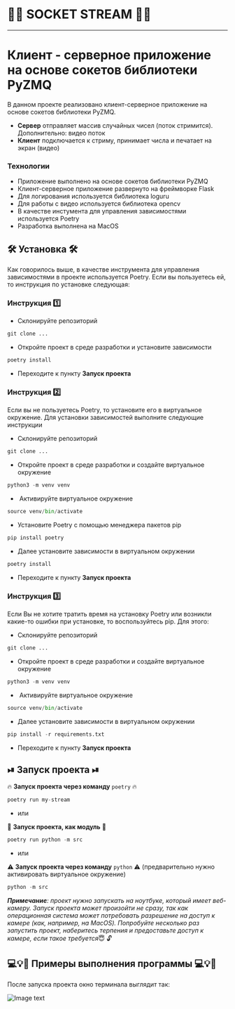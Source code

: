 # 📸👾 SOCKET STREAM 👾📸
---
# Клиент - серверное приложение на основе сокетов библиотеки PyZMQ
В данном проекте реализовано клиент-серверное приложение на основе сокетов библиотеки
PyZMQ.

- **Сервер** отправляет массив случайных чисел (поток стримится). Дополнительно: видео поток
-  **Клиент** подключается к стриму, принимает числа и печатает на экран (видео)

### Технологии
- Приложение выполнено на основе сокетов библиотеки PyZMQ
- Клиент-серверное приложение развернуто на фреймворке Flask
- Для логирования используется библиотека loguru
- Для работы с видео используется библиотека opencv
- В качестве инстумента для управления зависимостями используется Poetry
- Разработка выполнена на  MacOS

## 🛠 **Установка** 🛠
Как говорилось выше, в качестве инструмента для управления зависимостями в проекте используется Poetry. Если вы пользуетесь ей, то инструкция по установке следующая:
### **Инструкция 1️⃣**
- Склонируйте репозиторий
```python
git clone ...
```
- Откройте проект в среде разработки и установите зависимости
```python
poetry install
```
- Переходите к пункту **Запуск проекта**
    
### **Инструкция 2️⃣**
Если вы не пользуетесь Poetry, то установите его в виртуальное окружение. Для установки зависимостей выполните следующие инструкции
- Склонируйте репозиторий
```python
git clone ...
```
- Откройте проект в среде разработки и создайте виртуальное окружение
```python
python3 -m venv venv
```
-  Активируйте виртуальное окружение
```python
source venv/bin/activate
```
- Установите Poetry с помощью менеджера пакетов pip
```python
pip install poetry
```
- Далее установите зависимости в виртуальном окружении
```python
poetry install
```
- Переходите к пункту **Запуск проекта**

### **Инструкция 3️⃣**
Если Вы не хотите тратить время на установку Poetry или возникли какие-то ошибки при установке, то воспользуйтесь pip. Для этого:
- Склонируйте репозиторий
```python
git clone ...
```
- Откройте проект в среде разработки и создайте виртуальное окружение
```python
python3 -m venv venv
```
-  Активируйте виртуальное окружение
```python
source venv/bin/activate
```
- Далее установите зависимости в виртуальном окружении
```python
pip install -r requirements.txt
```
- Переходите к пункту **Запуск проекта**
## ⏯ **Запуск проекта** ⏯
🔥 **Запуск проекта через команду** `poetry` 🔥
```python
poetry run my-stream
```
- или

🪩 **Запуск проекта, как модуль** 🪩

```python
poetry run python -m src
```
- или

⚠️ **Запуск проекта через команду** `python` ⚠️
(предварительно нужно активировать виртуальное окружение)
 ```python
 python -m src
```
  ***Примечание**: проект нужно запускать на ноутбуке, который имеет веб-камеру. Запуск проекта может произойти не сразу, так как операционная система может потребовать разрешение на доступ к камере (как, например, на MacOS). Попробуйте несколько раз запустить проект, наберитесь терпения и предоставьте доступ к камере, если такое требуется*😇 🔓


## 💻💡🎦 Примеры выполнения программы 💻💡🎦 

После запуска проекта окно терминала выглядит так:

![Image text](https://github.com/chumanastasia/images/blob/master/terminal1.png)
